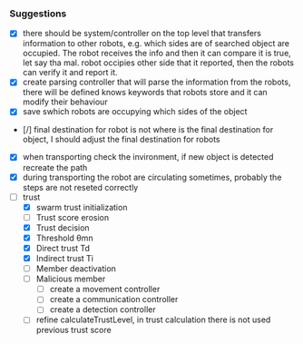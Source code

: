 ### Suggestions

- [x] there should be system/controller on the top level that transfers information to other robots, e.g. which sides are of searched object are occupied. The robot receives the info and then it can compare it is true, let say tha mal. robot occipies other side that it reported, then the robots can verify it and report it.
- [x] create parsing controller that will parse the information from the robots, there will be defined knows keywords that robots store and it can modify their behaviour
- [x] save swhich robots are occupying which sides of the object
- [/] final destination for robot is not where is the final destination for object, I should adjust the final destination for robots
- [x] when transporting check the invironment, if new object is detected recreate the path
- [x] during transporting the robot are circulating sometimes, probably the steps are not reseted correctly
- [ ] trust
  - [x] swarm trust initialization
  - [ ] Trust score erosion
  - [x] Trust decision
  - [x] Threshold θmn
  - [x] Direct trust Td
  - [x] Indirect trust Ti
  - [ ] Member deactivation
  - [ ] Malicious member
    - [ ] create a movement controller
    - [ ] create a communication controller
    - [ ] create a detection controller
  - [ ] refine calculateTrustLevel, in trust calculation there is not used previous trust score
